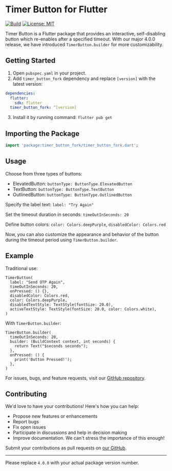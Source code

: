 
# Timer Button for Flutter

[![Build](https://img.shields.io/badge/build-4.0.0-brightgreen)](https://github.com/chetanxpatil/timer_button_fork)
[![License: MIT](https://img.shields.io/badge/license-MIT-blue.svg)](https://opensource.org/licenses/MIT)

Timer Button is a Flutter package that provides an interactive, self-disabling button which re-enables after a specified timeout. With our major 4.0.0 release, we have introduced `TimerButton.builder` for more customizability.



## Getting Started

1. Open `pubspec.yaml` in your project.
2. Add `timer_button_fork` dependency and replace `[version]` with the latest version:

```yaml
dependencies:
  flutter:
    sdk: flutter
  timer_button_fork: ^[version]
```
3. Install it by running command: `flutter pub get`

## Importing the Package

```dart
import 'package:timer_button_fork/timer_button_fork.dart';
```

## Usage

Choose from three types of buttons:

- ElevatedButton: `buttonType: ButtonType.ElevatedButton`
- TextButton: `buttonType: ButtonType.TextButton`
- OutlinedButton: `buttonType: ButtonType.OutlinedButton`

Specify the label text: `label: "Try Again"`

Set the timeout duration in seconds: `timeOutInSeconds: 20`

Define button colors: `color: Colors.deepPurple`, `disabledColor: Colors.red`

Now, you can also customize the appearance and behavior of the button during the timeout period using `TimerButton.builder`.

## Example

Traditional use:
```
TimerButton(
  label: "Send OTP Again",
  timeOutInSeconds: 20,
  onPressed: () {},
  disabledColor: Colors.red,
  color: Colors.deepPurple,
  disabledTextStyle: TextStyle(fontSize: 20.0),
  activeTextStyle: TextStyle(fontSize: 20.0, color: Colors.white),
)
```

With `TimerButton.builder`:

```
TimerButton.builder(
  timeOutInSeconds: 20,
  builder: (BuildContext context, int seconds) {
    return Text("$seconds seconds");
  },
  onPressed: () {
    print('Button Pressed!');
  },
)
```

For issues, bugs, and feature requests, visit our [GitHub repository](https://github.com/chetanxpatil/timer_button_fork).

## Contributing

We'd love to have your contributions! Here's how you can help:

- Propose new features or enhancements
- Report bugs
- Fix open issues
- Participate in discussions and help in decision making
- Improve documentation. We can't stress the importance of this enough!

Submit your contributions as pull requests on [our GitHub](https://github.com/chetanxpatil/timer_button_fork).

---

Please replace `4.0.0` with your actual package version number.